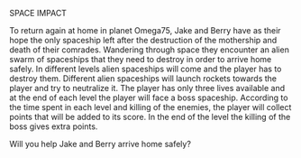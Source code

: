 SPACE IMPACT

To return again at home in planet Omega75, Jake and Berry have as their hope the only spaceship left after 
the destruction of the mothership and death of their comrades. Wandering through space they encounter an alien 
swarm of spaceships that they need to destroy in order to arrive home safely. In different levels alien spaceships 
will come and the player has to destroy them. Different alien spaceships will launch rockets towards the player 
and try to neutralize it. The player has only three lives available and at the end of each level the player will 
face a boss spaceship. According to the time spent in each level and killing of the enemies, the player will collect 
points that will be added to its score. In the end of the level the killing of the boss gives extra points.

Will you help Jake and Berry arrive home safely?
